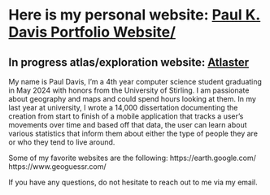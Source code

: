 

<html>
  <body>
    <h1>Here is my personal website: <a href="https://pebscicle.vercel.app/">Paul K. Davis Portfolio Website/</a></h1>
    <h2>In progress atlas/exploration website: <a href="https://www.atlaster.com">Atlaster</a></h2>
    <p>My name is Paul Davis, I’m a 4th year computer science student graduating in May 2024 with honors from the University of Stirling.
I am passionate about geography and maps and could spend hours looking at them.
In my last year at university, I wrote a 14,000 dissertation documenting the creation from start to finish of a mobile application
that tracks a user’s movements over time and based off that data,
the user can learn about various statistics that inform them about either the type of people they are or who they tend to live around.</p>
    <p>Some of my favorite websites are the following: 
https://earth.google.com/ 
https://www.geoguessr.com/</p>
    <p>If you have any questions, do not hesitate to reach out to me via my email.</p>
  </body>
</html>

